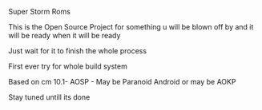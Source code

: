 Super Storm Roms

This is the Open Source Project for something u will be blown off by and it will be ready when it will be ready

Just wait for it to finish the whole process

First ever try for whole build system

Based on cm 10.1- AOSP - May be Paranoid Android or may be AOKP

Stay tuned untill its done
